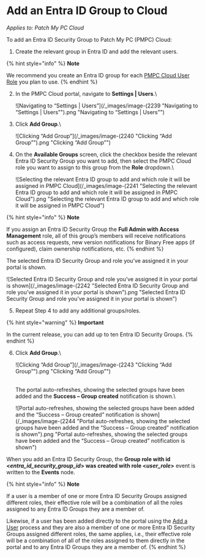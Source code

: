 # Add an Entra ID Group to Cloud

_Applies to: Patch My PC Cloud_

To add an Entra ID Security Group to Patch My PC (PMPC) Cloud:

1. Create the relevant group in Entra ID and add the relevant users.

{% hint style="info" %}
**Note**

We recommend you create an Entra ID group for each [PMPC Cloud User Role](../cloud-user-roles-reference.md) you plan to use.
{% endhint %}

2.  In the PMPC Cloud portal, navigate to **Settings | Users**.\


    ![Navigating to “Settings | Users”](/_images/image-(2239 "Navigating to “Settings | Users”").png "Navigating to “Settings | Users”")


3.  Click **Add Group**.\


    ![Clicking “Add Group”](/_images/image-(2240 "Clicking “Add Group”").png "Clicking “Add Group”")


4.  On the **Available Groups** screen, click the checkbox beside the relevant Entra ID Security Group you want to add, then select the PMPC Cloud role you want to assign to this group from the **Role** dropdown.\


    ![Selecting the relevant Entra ID group to add and which role it will be assigned in PMPC Cloud](/_images/image-(2241 "Selecting the relevant Entra ID group to add and which role it will be assigned in PMPC Cloud").png "Selecting the relevant Entra ID group to add and which role it will be assigned in PMPC Cloud")

{% hint style="info" %}
**Note**

If you assign an Entra ID Security Group the **Full Admin with Access Management** role, all of this group’s members will receive notifications such as access requests, new version notifications for Binary Free apps (if configured), claim ownership notifications, etc.
{% endhint %}

The selected Entra ID Security Group and role you’ve assigned it in your portal is shown.

![Selected Entra ID Security Group and role you’ve assigned it in your portal is shown](/_images/image-(2242 "Selected Entra ID Security Group and role you’ve assigned it in your portal is shown").png "Selected Entra ID Security Group and role you’ve assigned it in your portal is shown")

5. Repeat Step 4 to add any additional groups/roles.

{% hint style="warning" %}
**Important**

In the current release, you can add up to ten Entra ID Security Groups.
{% endhint %}

6.  Click **Add Group**.\


    ![Clicking “Add Group”](/_images/image-(2243 "Clicking “Add Group”").png "Clicking “Add Group”")

    \
    The portal auto-refreshes, showing the selected groups have been added and the **Success – Group created** notification is shown.\


    ![Portal auto-refreshes, showing the selected groups have been added and the “Success – Group created” notification is shown](/_images/image-(2244 "Portal auto-refreshes, showing the selected groups have been added and the “Success – Group created” notification is shown").png "Portal auto-refreshes, showing the selected groups have been added and the “Success – Group created” notification is shown")

When you add an Entra ID Security Group, the **Group role with id <**_**entra\_id\_security\_group\_id**_**> was created with role <**_**user\_role**_**>** event is written to the **Events** node.

{% hint style="info" %}
**Note**

If a user is a member of one or more Entra ID Security Groups assigned different roles, their effective role will be a combination of all the roles assigned to any Entra ID Groups they are a member of.

Likewise, if a user has been added directly to the portal using the [Add a User](../add-a-cloud-user.md) process and they are also a member of one or more Entra ID Security Groups assigned different roles, the same applies, i.e., their effective role will be a combination of all of the roles assigned to them directly in the portal and to any Entra ID Groups they are a member of.
{% endhint %}
